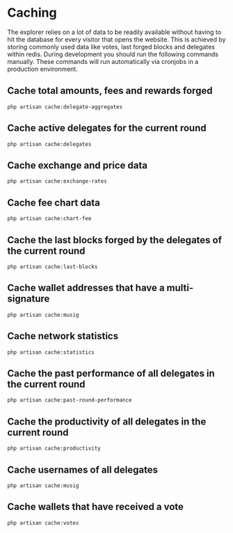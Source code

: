 # Caching

The explorer relies on a lot of data to be readily available without having to hit the database for every visitor that opens the website. This is achieved by storing commonly used data like votes, last forged blocks and delegates within redis. During development you should run the following commands manually. These commands will run automatically via cronjobs in a production environment.

## Cache total amounts, fees and rewards forged

```
php artisan cache:delegate-aggregates
```

## Cache active delegates for the current round

```
php artisan cache:delegates
```

## Cache exchange and price data

```
php artisan cache:exchange-rates
```

## Cache fee chart data

```
php artisan cache:chart-fee
```

## Cache the last blocks forged by the delegates of the current round

```
php artisan cache:last-blocks
```

## Cache wallet addresses that have a multi-signature

```
php artisan cache:musig
```

## Cache network statistics

```
php artisan cache:statistics
```

## Cache the past performance of all delegates in the current round

```
php artisan cache:past-round-performance
```

## Cache the productivity of all delegates in the current round

```
php artisan cache:productivity
```

## Cache usernames of all delegates

```
php artisan cache:musig
```

## Cache wallets that have received a vote

```
php artisan cache:votes
```
